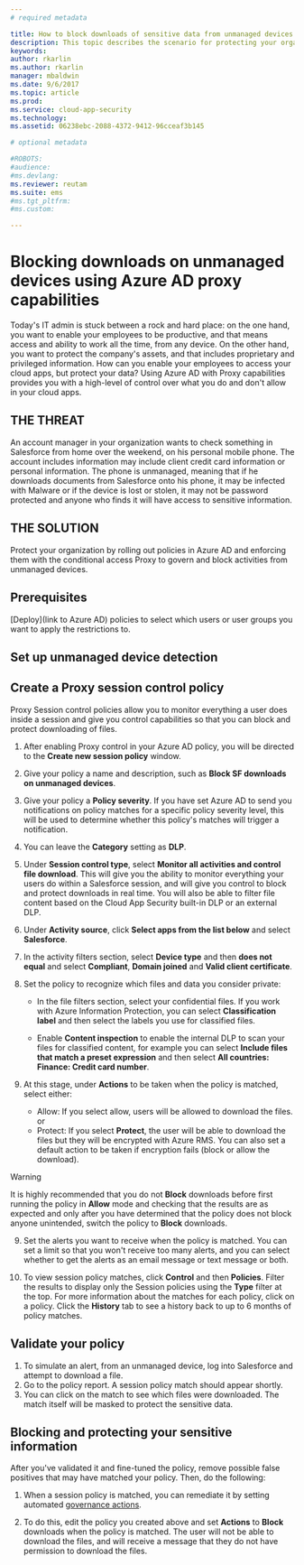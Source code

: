 ```yaml
---
# required metadata

title: How to block downloads of sensitive data from unmanaged devices using Azure AD proxy capabilities| Microsoft Docs
description: This topic describes the scenario for protecting your organization against downloads of sensitive data by unmanaged devicesusing Azure AD proxy capabilities.
keywords:
author: rkarlin
ms.author: rkarlin
manager: mbaldwin
ms.date: 9/6/2017
ms.topic: article
ms.prod:
ms.service: cloud-app-security
ms.technology:
ms.assetid: 06238ebc-2088-4372-9412-96cceaf3b145

# optional metadata

#ROBOTS:
#audience:
#ms.devlang:
ms.reviewer: reutam
ms.suite: ems
#ms.tgt_pltfrm:
#ms.custom:

---
```


# Blocking downloads on unmanaged devices using Azure AD proxy capabilities

Today's IT admin is stuck between a rock and hard place: on the one hand, you want to enable your employees to be productive, and that means access and ability to work all the time, from any device. On the other hand, you want to protect the company's assets, and that includes proprietary and privileged information. How can you enable your employees to access your cloud apps, but protect your data? Using Azure AD with Proxy capabilities provides you with a high-level of control over what you do and don't allow in your cloud apps. 


## THE THREAT
An account manager in your organization wants to check something in Salesforce from home over the weekend, on his personal mobile phone. The account includes information may include client credit card information or personal information. The phone is unmanaged, meaning that if he downloads documents from Salesforce onto his phone, it may be infected with Malware or if the device is lost or stolen, it may not be password protected and anyone who finds it will have access to sensitive information.

## THE SOLUTION
Protect your organization by rolling out policies in Azure AD and enforcing them with the conditional access Proxy to govern and block activities from unmanaged devices.

## Prerequisites

[Deploy](link to Azure AD) policies to select which users or user groups you want to apply the restrictions to.

## Set up unmanaged device detection


## Create a Proxy session control policy

Proxy Session control policies allow you to monitor everything a user does inside a session and give you control capabilities so that you can block and protect downloading of files.


1.  After enabling Proxy control in your Azure AD policy, you will be directed to the **Create new session policy** window.  
  
3.  Give your policy a name and description, such as **Block SF downloads on unmanaged devices**.  
  
3. Give your policy a **Policy severity**. If you have set Azure AD to send you notifications on policy matches for a specific policy severity level, this will be used to determine whether this policy's matches will trigger a notification.

4.  You can leave the **Category** setting as **DLP**.  
  
6. Under **Session control type**, select **Monitor all activities and control file download**. This will give you the ability to monitor everything your users do within a Salesforce session, and will give you control to block and protect downloads in real time. You will also be able to filter file content based on the Cloud App Security built-in DLP or an external DLP.
 
7. Under **Activity source**, click **Select apps from the list below** and select **Salesforce**.

8. In the activity filters section, select **Device type** and then **does not equal** and select **Compliant**, **Domain joined** and **Valid client certificate**.
  
8. Set the policy to recognize which files and data you consider private:

    - In the file filters section, select your confidential files. If you work with Azure Information Protection, you can select **Classification label** and then select the labels you use for classified files.
    
    -  Enable **Content inspection** to enable the internal DLP to scan your files for classified content, for example you can select **Include files that match a preset expression** and then select **All countries: Finance: Credit card number**.

10. At this stage, under **Actions** to be taken when the policy is matched, select either:
    - Allow: If you select allow, users will be allowed to download the files. 
    or
    - Protect: If you select **Protect**, the user will be able to download the files but they will be encrypted with Azure RMS. You can also set a default action to be taken if encryption fails (block or allow the download).
 
 >[!WARNING]
 >It is highly recommended that you do not **Block** downloads before first running the policy in **Allow** mode and checking that the results are as expected and only after you have determined that the policy does not block anyone unintended, switch the policy to **Block** downloads.
 
 9. Set the alerts you want to receive when the policy is matched. You can set a limit so that you won't receive too many alerts, and you can select whether to get the alerts as an email message or text message or both.

10. To view session policy matches, click **Control** and then **Policies**. Filter the results to display only the Session policies using the **Type** filter at the top. For more information about the matches for each policy, click on a policy. Click the **History** tab to see a history back to up to 6 months of policy matches.     
  
## Validate your policy

1. To simulate an alert, from an unmanaged device, log into Salesforce and attempt to download a file.
3. Go to the policy report. A session policy match should appear shortly. 
4. You can click on the match to see which files were downloaded. The match itself will be masked to protect the sensitive data. 

## Blocking and protecting your sensitive information

After you've validated it and fine-tuned the policy, remove possible false positives that may have matched your policy. Then, do the following: 

1. When a session policy is matched, you can remediate it by setting automated [governance actions](governance-actions.md).

2. To do this, edit the policy you created above and set **Actions** to **Block** downloads when the policy is matched. The user will not be able to download the files, and will receive a message that they do not have permission to download the files.
  